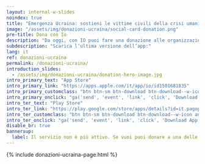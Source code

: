 ```yaml
---
layout: internal-w-slides
noindex: true
title: "Emergenza Ucraina: sostieni le vittime civili della crisi umanitaria"
image: "/assets/img/donazioni-ucraina/social-card-donation.png"
pre-title: Dona con Io
description: "Da oggi, con IO puoi fare una donazione alle organizzazioni umanitarie che assistono le vittime civili della crisi in Ucraina. L’importo verrà versato direttamente sul conto dell’organizzazione a cui scegli di donare."
subdescription: "Scarica l’ultima versione dell’app:"
lang: it
ref: donazioni-ucraina
permalink: /donazioni-ucraina/
introduction_slides:
  - /assets/img/donazioni-ucraina/donation-hero-image.jpg
intro_primary_text: "App Store"
intro_primary_link: "https://apps.apple.com/it/app/io/id1501681835"
intro_primary_customclass: "btn btn-sm btn-download btn-download--w-icon ios text-uppercase px-3 px-md-5 mr-2"
intro_primary_onclick: "ga('send', 'event', 'link', 'click', 'Download App: iOS', 1)"
intro_ter_text: "Play Store"
intro_ter_link: "https://play.google.com/store/apps/details?id=it.pagopa.io.app"
intro_ter_customclass: "btn btn-sm btn-download btn-download--w-icon android text-uppercase px-3 px-md-5 "
intro_ter_onclick: "ga('send', 'event', 'link', 'click', 'Download App: Android', 1)"
disable_br: true
bannersup:
  label: Il servizio non è più attivo. Se vuoi puoi donare a una delle <a title="Leggi il Comunicato" href="/2022/12/23/conclusa-iniziativa-donazioni-ucraina.html">organizzazioni umanitarie che avevano aderito all’iniziativa</a>.
---
```


{% include donazioni-ucraina-page.html %}
